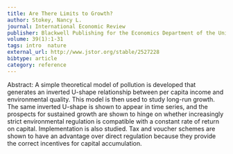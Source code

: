 ```yaml
---
title: Are There Limits to Growth?
author: Stokey, Nancy L.
journal: International Economic Review
publisher: Blackwell Publishing for the Economics Department of the University of Pennsylvania and Institute of Social and Economic Research -- Osaka University
volume: 39(1):1-31
tags: intro  nature
external_url: http://www.jstor.org/stable/2527228
bibtype: article
category: reference
---
```

Abstract: A simple theoretical model of pollution is developed that generates an inverted U-shape relationship between per capita income and environmental quality. This model is then used to study long-run growth. The same inverted U-shape is shown to appear in time series, and the prospects for sustained growth are shown to hinge on whether increasingly strict environmental regulation is compatible with a constant rate of return on capital. Implementation is also studied. Tax and voucher schemes are shown to have an advantage over direct regulation because they provide the correct incentives for capital accumulation.
